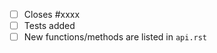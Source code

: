 <!-- Feel free to remove check-list items aren't relevant to your change -->

- [ ] Closes #xxxx
- [ ] Tests added
- [ ] New functions/methods are listed in `api.rst`
